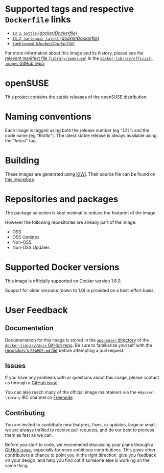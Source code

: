 # Supported tags and respective `Dockerfile` links

-	[`13.1`, `bottle` (*docker/Dockerfile*)](https://github.com/openSUSE/docker-containers-build/blob/0d21bc58cd26da2a0a59588affc506b977d6a846/docker/Dockerfile)
-	[`13.2`, `harlequin`, `latest` (*docker/Dockerfile*)](https://github.com/openSUSE/docker-containers-build/blob/cae38d2559dfb9698464bee2e9f4fa97ea017055/docker/Dockerfile)
-	[`tumbleweed` (*docker/Dockerfile*)](https://github.com/openSUSE/docker-containers-build/blob/4a40cb4fab2652a7fd8cda3fc33ce3298b728a5e/docker/Dockerfile)

For more information about this image and its history, please see the [relevant manifest file (`library/opensuse`)](https://github.com/docker-library/official-images/blob/master/library/opensuse) in the [`docker-library/official-images` GitHub repo](https://github.com/docker-library/official-images).

# openSUSE

This project contains the stable releases of the openSUSE distribution.

# Naming conventions

Each image is tagged using both the release number (eg *"13.1"*) and the code name (eg *"Bottle"*). The latest stable release is always available using the "*latest*" tag.

# Building

These images are generated using [KIWI](https://github.com/openSUSE/kiwi). Their source file can be found on [this repository](https://github.com/openSUSE/docker-containers).

# Repositories and packages

The package selection is kept minimal to reduce the footprint of the image.

However the following repositories are already part of the image:

-	OSS
-	OSS Updates
-	Non-OSS
-	Non-OSS Updates

# Supported Docker versions

This image is officially supported on Docker version 1.6.0.

Support for older versions (down to 1.0) is provided on a best-effort basis.

# User Feedback

## Documentation

Documentation for this image is stored in the [`opensuse/` directory](https://github.com/docker-library/docs/tree/master/opensuse) of the [`docker-library/docs` GitHub repo](https://github.com/docker-library/docs). Be sure to familiarize yourself with the [repository's `REAMDE.md` file](https://github.com/docker-library/docs/blob/master/README.md) before attempting a pull request.

## Issues

If you have any problems with or questions about this image, please contact us through a [GitHub issue](https://github.com/openSUSE/docker-containers-build/issues).

You can also reach many of the official image maintainers via the `#docker-library` IRC channel on [Freenode](https://freenode.net).

## Contributing

You are invited to contribute new features, fixes, or updates, large or small; we are always thrilled to receive pull requests, and do our best to process them as fast as we can.

Before you start to code, we recommend discussing your plans through a [GitHub issue](https://github.com/openSUSE/docker-containers-build/issues), especially for more ambitious contributions. This gives other contributors a chance to point you in the right direction, give you feedback on your design, and help you find out if someone else is working on the same thing.
